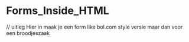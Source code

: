 # Forms_Inside_HTML

// uitleg
Hier in maak je een form like bol.com style versie maar dan voor een broodjeszaak
